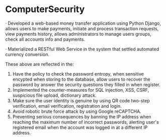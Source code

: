 # ComputerSecurity

· Developed a web-based money transfer application using Python Django, allows users to make payments, initiate and process transaction requests, view payments history, allows administrators to manage users groups, check all accounts info and payments.

· Materialized a RESTful Web Service in the system that settled automated currency conversion.


These above are reflected in the:

1. Have the policy to check the password entropy, when sensitive encypted when storing to the database, allow users to recover the password by answer the security questions they filled in when register.
2. Implemented the counter-measures for SQL injection, XSS, CSRF, suspicious file upload, dictionary attack.
3. Make sure the user identity is genuine by using QR code two-step verification, email verification, registration and login.
4. Avoid robotic brute force attack by using Google reCAPTCHA.
5. Preventing serious consequences by banning the IP address when reaching the maximum number of incorrect passwords, alerting user's registered email when the account was logged in at a different IP address.
   
